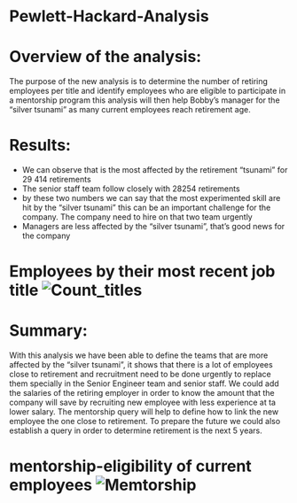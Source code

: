 # Pewlett-Hackard-Analysis

# Overview of the analysis:
The purpose of the new analysis is to determine the number of retiring employees per title and identify employees who are eligible to participate in a mentorship program this analysis will then help Bobby’s manager for the “silver tsunami” as many current employees reach retirement age.
# Results:
* We can observe that   is the most affected by the retirement “tsunami” for 29 414 retirements
* The senior staff team follow closely with 28254 retirements
* by these two numbers we can say that the most experimented skill are hit by the “silver tsunami” this can be an important challenge for the company.  The company need to hire on that two team urgently
* Managers are less affected by the “silver tsunami”, that’s good news for the company
# Employees by their most recent job title ![Count_titles](https://user-images.githubusercontent.com/89410157/136522524-49ecefe2-1418-4ea2-8528-1deb53106b8c.png)

# Summary:
With this analysis we have been able to define the teams that are more affected by the “silver tsunami”, it shows that there is a lot of employees close to retirement and recruitment need to be done urgently to replace them specially in the Senior Engineer team and senior staff.
We could add the salaries of the retiring employer in order to know the amount that the company will save by recruiting new employee with less experience at ta lower salary.
The mentorship query will help to define how to link the new employee the one close to retirement.
To prepare the future we could also establish a query in order to determine retirement is the next 5 years.
# mentorship-eligibility of current employees ![Memtorship](https://user-images.githubusercontent.com/89410157/136522641-02ce3bc9-1139-471a-ad0b-e308e7fa0ac7.png)

